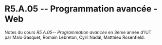 # R5.A.05 -- Programmation avancée - Web

Notes du cours *R5.A.05-- Programmation avancée* en
3ème année d'IUT par Malo Gasquet, Romain Lebreton, Cyril Nadal, Matthieu Rosenfield.